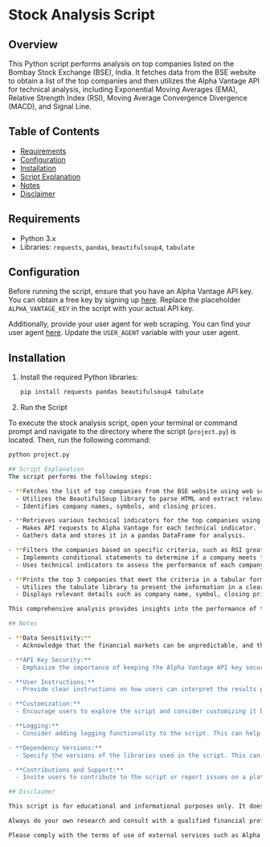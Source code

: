 # Stock Analysis Script

## Overview

This Python script performs analysis on top companies listed on the Bombay Stock Exchange (BSE), India. It fetches data from the BSE website to obtain a list of the top companies and then utilizes the Alpha Vantage API for technical analysis, including Exponential Moving Averages (EMA), Relative Strength Index (RSI), Moving Average Convergence Divergence (MACD), and Signal Line.

## Table of Contents

- [Requirements](#requirements)
- [Configuration](#configuration)
- [Installation](#installation)
- [Script Explanation](#script-explanation)
- [Notes](#notes)
- [Disclaimer](#disclaimer)

## Requirements

- Python 3.x
- Libraries: `requests`, `pandas`, `beautifulsoup4`, `tabulate`

## Configuration

Before running the script, ensure that you have an Alpha Vantage API key. You can obtain a free key by signing up [here](https://www.alphavantage.co/support/#api-key). Replace the placeholder `ALPHA_VANTAGE_KEY` in the script with your actual API key.

Additionally, provide your user agent for web scraping. You can find your user agent [here](https://www.whatismybrowser.com/). Update the `USER_AGENT` variable with your user agent.

## Installation

1. Install the required Python libraries:

   ```bash
   pip install requests pandas beautifulsoup4 tabulate

2. Run the Script

To execute the stock analysis script, open your terminal or command prompt and navigate to the directory where the script (`project.py`) is located. Then, run the following command:

```bash
python project.py

## Script Explanation
The script performs the following steps:

- **Fetches the list of top companies from the BSE website using web scraping techniques.**
  - Utilizes the BeautifulSoup library to parse HTML and extract relevant information.
  - Identifies company names, symbols, and closing prices.

- **Retrieves various technical indicators for the top companies using the Alpha Vantage API, including EMA, RSI, MACD, and Signal Line.**
  - Makes API requests to Alpha Vantage for each technical indicator.
  - Gathers data and stores it in a pandas DataFrame for analysis.

- **Filters the companies based on specific criteria, such as RSI greater than 50, closing price above certain EMAs, and MACD values.**
  - Implements conditional statements to determine if a company meets the specified criteria.
  - Uses technical indicators to assess the performance of each company.

- **Prints the top 3 companies that meet the criteria in a tabular format.**
  - Utilizes the tabulate library to present the information in a clear and organized table.
  - Displays relevant details such as company name, symbol, closing price, and various technical indicators.

This comprehensive analysis provides insights into the performance of top companies based on a combination of fundamental and technical factors.

## Notes

- **Data Sensitivity:**
  - Acknowledge that the financial markets can be unpredictable, and the script's analysis is based on historical data and algorithms. Emphasize that past performance is not indicative of future results.

- **API Key Security:**
  - Emphasize the importance of keeping the Alpha Vantage API key secure. Avoid sharing it publicly or embedding it directly in the script if possible. Consider using environment variables or a configuration file for added security.

- **User Instructions:**
  - Provide clear instructions on how users can interpret the results presented by the script. For example, explain the significance of the technical indicators and how users might use them in their decision-making process.

- **Customization:**
  - Encourage users to explore the script and consider customizing it based on their specific needs. This could involve modifying the technical indicators used, adjusting criteria for company selection, or incorporating additional data sources.

- **Logging:**
  - Consider adding logging functionality to the script. This can help users troubleshoot any issues and provide a record of script execution, including timestamps and any errors encountered.

- **Dependency Versions:**
  - Specify the versions of the libraries used in the script. This can help users ensure compatibility and avoid potential issues arising from library updates.

- **Contributions and Support:**
  - Invite users to contribute to the script or report issues on a platform like GitHub. Provide information on how users can seek support or contribute to the script's development.

## Disclaimer

This script is for educational and informational purposes only. It does not constitute financial advice. The analysis and results obtained from the script are based on historical data and algorithmic calculations, which may not accurately predict future market conditions.

Always do your own research and consult with a qualified financial professional before making any investment decisions. The authors and contributors of this script are not responsible for any financial losses or gains that may result from the use of this script. Use it at your own risk.

Please comply with the terms of use of external services such as Alpha Vantage and BSE to ensure ethical and legal usage of their data.


